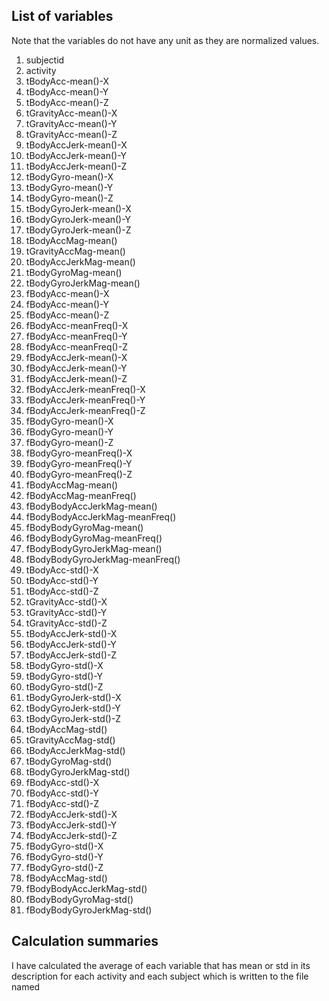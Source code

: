 ## List of variables

Note that the variables do not have any unit as they are normalized values. 

1. subjectid
2. activity
3. tBodyAcc-mean()-X
4. tBodyAcc-mean()-Y
5. tBodyAcc-mean()-Z
6. tGravityAcc-mean()-X
7. tGravityAcc-mean()-Y
8. tGravityAcc-mean()-Z
9. tBodyAccJerk-mean()-X
10. tBodyAccJerk-mean()-Y
11. tBodyAccJerk-mean()-Z
12. tBodyGyro-mean()-X
13. tBodyGyro-mean()-Y
14. tBodyGyro-mean()-Z
15. tBodyGyroJerk-mean()-X
16. tBodyGyroJerk-mean()-Y
17. tBodyGyroJerk-mean()-Z
18. tBodyAccMag-mean()
19. tGravityAccMag-mean()
20. tBodyAccJerkMag-mean()
21. tBodyGyroMag-mean()
22. tBodyGyroJerkMag-mean()
23. fBodyAcc-mean()-X
24. fBodyAcc-mean()-Y
25. fBodyAcc-mean()-Z
26. fBodyAcc-meanFreq()-X
27. fBodyAcc-meanFreq()-Y
28. fBodyAcc-meanFreq()-Z
29. fBodyAccJerk-mean()-X
30. fBodyAccJerk-mean()-Y
31. fBodyAccJerk-mean()-Z
32. fBodyAccJerk-meanFreq()-X
33. fBodyAccJerk-meanFreq()-Y
34. fBodyAccJerk-meanFreq()-Z
35. fBodyGyro-mean()-X
36. fBodyGyro-mean()-Y
37. fBodyGyro-mean()-Z
38. fBodyGyro-meanFreq()-X
39. fBodyGyro-meanFreq()-Y
40. fBodyGyro-meanFreq()-Z
41. fBodyAccMag-mean()
42. fBodyAccMag-meanFreq()
43. fBodyBodyAccJerkMag-mean()
44. fBodyBodyAccJerkMag-meanFreq()
45. fBodyBodyGyroMag-mean()
46. fBodyBodyGyroMag-meanFreq()
47. fBodyBodyGyroJerkMag-mean()
48. fBodyBodyGyroJerkMag-meanFreq()
49. tBodyAcc-std()-X
50. tBodyAcc-std()-Y
51. tBodyAcc-std()-Z
52. tGravityAcc-std()-X
53. tGravityAcc-std()-Y
54. tGravityAcc-std()-Z
55. tBodyAccJerk-std()-X
56. tBodyAccJerk-std()-Y
57. tBodyAccJerk-std()-Z
58. tBodyGyro-std()-X
59. tBodyGyro-std()-Y
60. tBodyGyro-std()-Z
61. tBodyGyroJerk-std()-X
62. tBodyGyroJerk-std()-Y
63. tBodyGyroJerk-std()-Z
64. tBodyAccMag-std()
65. tGravityAccMag-std()
66. tBodyAccJerkMag-std()
67. tBodyGyroMag-std()
68. tBodyGyroJerkMag-std()
69. fBodyAcc-std()-X
70. fBodyAcc-std()-Y
71. fBodyAcc-std()-Z
72. fBodyAccJerk-std()-X
73. fBodyAccJerk-std()-Y
74. fBodyAccJerk-std()-Z
75. fBodyGyro-std()-X
76. fBodyGyro-std()-Y
77. fBodyGyro-std()-Z
78. fBodyAccMag-std()
79. fBodyBodyAccJerkMag-std()
80. fBodyBodyGyroMag-std()
81. fBodyBodyGyroJerkMag-std()

## Calculation summaries
I have calculated the average of each variable that has mean or std in its description for each activity and each subject which is written to the file named 
